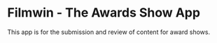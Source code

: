 # Filmwin - The Awards Show App

This app is for the submission and review of content for award shows.